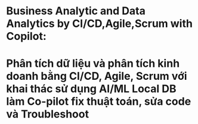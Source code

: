 # Business Analytic and Data Analytics by CI/CD,Agile,Scrum with Copilot:
# Phân tích dữ liệu và phân tích kinh doanh bằng CI/CD, Agile, Scrum với khai thác sử dụng AI/ML Local DB làm Co-pilot fix thuật toán, sửa code và Troubleshoot

